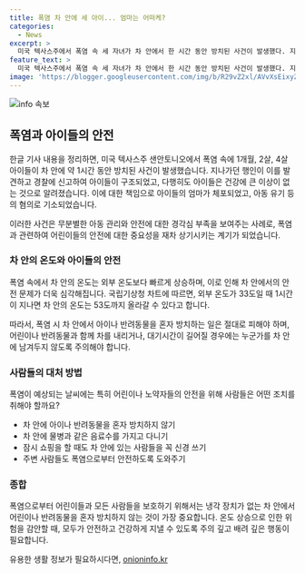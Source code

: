 ```yaml
---
title: 폭염 차 안에 세 아이... 엄마는 어떠케?
categories:
  - News
excerpt: >
  미국 텍사스주에서 폭염 속 세 자녀가 차 안에서 한 시간 동안 방치된 사건이 발생했다. 지나가던 행인이 경찰에 신고하여 아이들이 구조되었고, 다행히 아이들은 큰 상처 없이 건강한 상태로 병원으로 옮겨졌다. 이에 엄마는 아동 유기 등의 혐의로 체포되었다. 기상청 차트에 따르면 33도의 외부 온도에서 차 안은 1시간 후 53도까지 올라갈 수 있는 것으로 전해졌다. 이 사건은 사람들의 안전에 대한 경각심을 일으키는 일화로 주목받고 있다. #미국 #폭염 #아동유기 #샌안토니오
feature_text: >
  미국 텍사스주에서 폭염 속 세 자녀가 차 안에서 한 시간 동안 방치된 사건이 발생했다. 지나가던 행인이 경찰에 신고하여 아이들이 구조되었고, 다행히 아이들은 큰 상처 없이 건강한 상태로 병원으로 옮겨졌다. 이에 엄마는 아동 유기 등의 혐의로 체포되었다. 기상청 차트에 따르면 33도의 외부 온도에서 차 안은 1시간 후 53도까지 올라갈 수 있는 것으로 전해졌다. 이 사건은 사람들의 안전에 대한 경각심을 일으키는 일화로 주목받고 있다. #미국 #폭염 #아동유기 #샌안토니오
image: 'https://blogger.googleusercontent.com/img/b/R29vZ2xl/AVvXsEixyZcFfHzMRdzZMjFBmAUKJYCLCGyLL1o632UiGVXcaFdKo_bkvkuCioo0uUKlGfBVcT3P84aROyZIXSBEx3Aw5nCQ3pTgDom1WDC4m8eifvWiAmWEEVb4x6G_l8C0QH225ldMjyaFvpxGEBGNO37VmDTDMHGhJPq73UglMfDca1-0aw/s1600/blogspot.png'
---
```


<p><img src="https://blogger.googleusercontent.com/img/b/R29vZ2xl/AVvXsEixyZcFfHzMRdzZMjFBmAUKJYCLCGyLL1o632UiGVXcaFdKo_bkvkuCioo0uUKlGfBVcT3P84aROyZIXSBEx3Aw5nCQ3pTgDom1WDC4m8eifvWiAmWEEVb4x6G_l8C0QH225ldMjyaFvpxGEBGNO37VmDTDMHGhJPq73UglMfDca1-0aw/s1600/blogspot.png" alt="info 속보" /></p>

<h2 data-ke-size="size26">폭염과 아이들의 안전</h2>

<p>한글 기사 내용을 정리하면, 미국 텍사스주 샌안토니오에서 폭염 속에 1개월, 2살, 4살 아이들이 차 안에 약 1시간 동안 방치된 사건이 발생했습니다. 지나가던 행인이 이를 발견하고 경찰에 신고하여 아이들이 구조되었고, 다행히도 아이들은 건강에 큰 이상이 없는 것으로 알려졌습니다. 이에 대한 책임으로 아이들의 엄마가 체포되었고, 아동 유기 등의 혐의로 기소되었습니다.</p>

<p data-ke-size="size16">이러한 사건은 무분별한 아동 관리와 안전에 대한 경각심 부족을 보여주는 사례로, 폭염과 관련하여 어린이들의 안전에 대한 중요성을 재차 상기시키는 계기가 되었습니다.</p>

<h3>차 안의 온도와 아이들의 안전</h3>

<p>폭염 속에서 차 안의 온도는 외부 온도보다 빠르게 상승하며, 이로 인해 차 안에서의 안전 문제가 더욱 심각해집니다. 국립기상청 차트에 따르면, 외부 온도가 33도일 때 1시간이 지나면 차 안의 온도는 53도까지 올라갈 수 있다고 합니다.</p>

<p data-ke-size="size16">따라서, 폭염 시 차 안에서 아이나 반려동물을 혼자 방치하는 일은 절대로 피해야 하며, 어린이나 반려동물과 함께 차를 내리거나, 대기시간이 길어질 경우에는 누군가를 차 안에 남겨두지 않도록 주의해야 합니다.</p>

<h3>사람들의 대처 방법</h3>

<p>폭염이 예상되는 날씨에는 특히 어린이나 노약자들의 안전을 위해 사람들은 어떤 조치를 취해야 할까요?</p>

<ul>
  <li>차 안에 아이나 반려동물을 혼자 방치하지 않기</li>
  <li>차 안에 물병과 같은 음료수를 가지고 다니기</li>
  <li>잠시 쇼핑을 할 때도 차 안에 있는 사람들을 꼭 신경 쓰기</li>
  <li>주변 사람들도 폭염으로부터 안전하도록 도와주기</li>
</ul>

<h3>종합</h3>

<p>폭염으로부터 어린이들과 모든 사람들을 보호하기 위해서는 냉각 장치가 없는 차 안에서 어린이나 반려동물을 혼자 방치하지 않는 것이 가장 중요합니다. 온도 상승으로 인한 위험을 감안할 때, 모두가 안전하고 건강하게 지낼 수 있도록 주의 깊고 배려 깊은 행동이 필요합니다.</p>
유용한 생활 정보가 필요하시다면, <a href="https://onioninfo.kr" rel="dofollow">onioninfo.kr</a>


